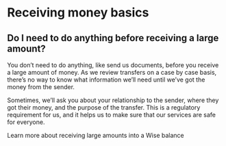 # Receiving money basics  
## Do I need to do anything before receiving a large amount?  
You don’t need to do anything, like send us documents, before you receive a large amount of money. As we review transfers on a case by case basis, there’s no way to know what information we’ll need until we’ve got the money from the sender. 

Sometimes, we’ll ask you about your relationship to the sender, where they got their money, and the purpose of the transfer. This is a regulatory requirement for us, and it helps us to make sure that our services are safe for everyone.

Learn more about receiving large amounts into a Wise balance
